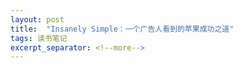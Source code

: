 ```yaml
---
layout: post
title:  "Insanely Simple：一个广告人看到的苹果成功之道"
tags: 读书笔记
excerpt_separator: <!--more-->
---
```


<head>
    <script src="https://cdn.mathjax.org/mathjax/latest/MathJax.js?config=TeX-AMS_SVG" type="text/javascript"></script>
    <script type="text/x-mathjax-config">
        MathJax.Hub.Config({
            jax: ["input/TeX","output/SVG"],
            tex2jax: {
            skipTags: ['script', 'noscript', 'style', 'textarea', 'pre'],
            inlineMath: [['$','$']]
            
            }
        });
    </script>
</head>


Insanely Simple: The obsession that drives apple's success 是由肯·西格尔（Ken Segall）所著，这本书从他的视角讲述了苹果公司的简单哲学如何成为其成功的核心驱动力。肯·西格尔是一位前广告行业的执行人员，曾经在苹果公司的广告代理机构工作过多年，并参与了包括“Think Different”在内的多个著名广告活动和苹果产品的品牌推广。
<!--more-->
但值得注意的是
1. 西格尔的论点很大程度上基于他个人在苹果公司的经历和观察。尽管这些经历非常宝贵，但他们仍然是主观的并可能反映了他个人的偏差。
2. 他将苹果的成功过分归功与对简单性的追求，在某些情况下有些过于牵强。
3. 时间的局限性：成文于2012 年，近十年苹果的发展可能不能完全归功与对 simplicity 的追求。

然而，文中对乔布斯工作的细节的描述、以及作者对做事方式的若干总结，对我仍有较大的启发性。

# Take-Aways
## Steve had rejected their work-not because it was bad, but because in some way it failed to distill the idea to its essence. It took a turn when it should have traveled a straight line.
事情的背景是包装设计团队为一个产品设计了两个包装。


## Blunt is Simplicity. Meandering is Complexity.
跟字节的“坦诚清晰”原则是一样，对立面是说话绕弯子。

## He ran his business as if there were precious little time to waste, which well reflected the reality for Apple—as surely it does for any company serious about competing.
做事情应该有的态度。

## For Steve Jobs, that T-shirt wasn’t nearly tough enough. His standards simply weren’t negotiable. Though it can make people uncomfortable, or make them say unflattering things behind your back, you can’t let yourself be talked into going along with something when you know it can be better.
乔布斯的严格是出了名的，后面会多次提到：不妥协。对应字节的“追求极致”。

## Simplicity’s Best Friend: Small Groups of Smart People

What Lorrie experienced was the strict enforcement of one of Simplicity’s most important rules: Start with small groups of smart people—and keep them small. Every time the body count goes higher, you’re simply inviting Complexity to take a seat at the table.

1.Throw out the least necessary person at the table. 2. Walk out of this meeting if it lasts more than 30 minutes. 3. Do something productive today to make up for the time you spent here.


小而精的团队能快速移动，快速纠偏。此段的背景是一个不必要的人出现在会议上，被迅速清出去了。

## This is part of the challenge that we non-Steves must face. Most of us aren’t comfortable with the idea of turning into coldhearted control freaks, but we also know that we sometimes need to be tough to keep projects on track.
True.

## The quality of work resulting from a project increases in direct proportion to the degree of involvement by the ultimate decision maker.
Also True.

## The quality of work resulting from a project is inversely proportional to the number of people involved in the project.

## “I don’t want someone guessing what I’m going to like or not like,” Steve explained on more than one occasion. “Maybe I’ll see a spark in there that nobody else sees.” 
亲临一线捕捉所有细节。


## People think focus means saying yes to the thing you’ve got to focus on. But that’s not what it means at all. It means saying no to the hundred other good ideas that there are. You have to pick carefully. I’m actually as proud of the things we haven’t done as the things we have done. Innovation is saying no to a thousand things.
抛弃傻点子是更难的，每天都有很多点子出现，必须在筛选点子的过程里精益求精。对一个问题出现的第一个点子往往是错的，起码是不完备的。

## Intel’s approach seemed based on the premise that a single bad idea would bring down the empire. Apple’s approach embraced the idea that it’s okay to make a mistake, that it’s better to shoot for the stars and fall short on occasion than to burden itself with processes that drain the creativity from its ads.

## And it was pretty convincing proof: The more things you ask people to focus on, the fewer they’ll remember. Lee’s argument was that if we want to give people a good reason to check out an iMac, we should pick the most compelling feature and present it in the most compelling way.

## To achieve great things, two things are needed; a plan, and not quite enough time.

## Target-wise Apple needed to reach three different groups of people. First were those who remembered the great Apple of old but whose opinions of the brand had faded along with Apple’s success. Second was the new generation of users who were young enough that they’d only known one Apple—the anemic one.
客群的定位，对中台团队也很重要。

## Apple wasn’t for everybody; it was for those who valued creative thinking.

## And so we wanted to find a way to communicate this. And what we have is something that I am very moved by. It honors those people who have changed the world. Some of them are living; some of them are not. But the ones that aren’t, as you’ll see—you know that if they ever used a computer, it would have been an Apple.
广告的管用讨论，与目标形象构建关联。


## It was “As long as you’ve got new ideas to share, you are free to re-present the old one.” 
背景是iMac命名第一次被否了，但他们没放弃，后面又借机提了一次，但必须有其他idea 做陪衬。

## There was no slide show, no leave-behind, no formalized strategy. It was just a conversation. Sometimes the product was in the room with us, sometimes not. Steve would just share his point of view about why the product existed, how it worked and what set it apart. When necessary, he’d jump to the whiteboard to illustrate his point. In effect, Steve acted as his own slide show. There was no more efficient way to hear about the philosophy behind a product than to hear it from the CEO himself.
想法是聊出来的。

## What Steve didn’t need at that point was a formal presentation. 
In effect, he was saying, “Please stop being ad agency guys and just talk to me.” Simplicity is in a hurry. It wants to cut to the chase and concentrate on the important stuff. No insult to you and all the time you’ve spent preparing that convincing speech, but much of what you’re about to say is likely superfluous. Many people incorrectly assume that by increasing the word count they will demonstrate their smarts, when the opposite is almost always closer to reality. Those who know how to communicate with brevity are the ones who come across as smarter and are more appreciated by executives who value their time. To Steve, the meeting we started to have was something that happens when big companies deal with big agencies. The setup part came across as a form of manipulation. He wanted to judge our ideas on their merits, not on our opinion of how he should react. The more formal the presentation, the more suspicious Steve seemed to get. There’s a thin line between leading clients to a conclusion and treating them like idiots. There was probably a bit of that in Steve’s reaction to “being led” as well. The best approach with Steve was to just lay the facts on the table and start the discussion. That was the time to express your opinion and push for the conclusion you believed in. In many ways, a formal presentation creates a barrier. Just because it ends with “Any questions?” does not mean it promotes conversation. At the end of the day, most businesses come down to relationships. A less formal pre-sentation with honest debate is the way to strengthen your relationships—and get better results. The informality of Steve’s conference room style was based on the fact that he considered most meetings to be brainstorming sessions. Even if you brought finished work to the meeting to share, it would be discussed and dissected before you left the room. The only time Steve believed in making a formal presentation was when he was onstage unveiling a new Apple product. Apple’s launch events were painstakingly choreographed and rehearsed to the nanosecond. There was a backup plan for everything that might possibly go wrong. But even in an onstage production so perfectly planned, the informal Steve could easily be seen. If you were to look at a slide show that accompanied one of Steve’s onstage presentations without Steve’s persona to walk you through it, you’d be surprised how utterly simple it is. It’s straightforward to a fault. Absolutely, Steve’s purpose was to steer the audience toward the conclusion he wished, but he did so in the most direct way. In fact, in many ways he followed the traditional presentation playbook: Lay out the agenda, lay out the facts for each topic, then summarize each topic before moving on to the next. At the end of the show, he’d summarize the high points of the entire show all over again. If he had a thought he wanted to stick with you, he’d repeat it. Over and over. Steve was relentless about rehearsing and tweaking his big product unveilings for days and weeks, to make sure the world saw what he wanted it to see. In that sense, these events were formal. However, Steve wasn’t a polished presenter in the traditional sense. He didn’t stand erect, speak slowly, and enunciate like he’d just come from presentation class. He spoke more like a passionate twenty-year-old with the wisdom of a fifty-year-old. What made people relate to him was that despite all the rehearsing (and to some degree, because of it), he still came across more like the guy in the conference room than the CEO onstage.

这段比较长，但我还是摘下来了：能激发谈论的是事实， 而不是展示包装后结果后面跟一句：Any Questions?

## The informality of Steve’s conference room style was based on the fact that he considered most meetings to be brainstorming sessions.

## Well, maniacal tyranny is in the eye of the beholder. No one denies that Steve was incredibly demanding, relentlessly tough, and, in certain moments of passion, outright scary. His bottom line was that the ship had to be moving forward every day. If you weren’t helping, that’s when you got in trouble.


## That last qualification is one that Steve Jobs used to talk about all the way back at NeXT. He made it a point to say that in the technology business, the only truly meaningful change is a 10x improvement over what came before.
马斯克也说过。


## It’s really hard to design products by focus groups. A lot of times, people don’t know what they want until you show it to them.

## Apple isn’t interested in ideas that try to please everyone. Those are the ideas that end up stripped of their character, feeling calculated and worst of all—less human.


## It’s made me wary whenever I hear the word “no.” For the sake of Simplicity, it’s a good idea to probe thoroughly when you run into a negative response. It might just be that you’re asking someone to go above and beyond what’s normal—but that’s how you get above-normal results. If there are rules, chances are they can be broken. If you let someone off the hook, it’s your idea that will be diminished in the end.
If there are rules, chances are they can be broken. 不找借口，先想办法，也是我比较看重的，只是 push 的没那么强。（但这里已经跟 simplicity 没啥关系了）


## The Apple designers recognized that when the vendor said, “It can’t be done,” what he really meant was that it couldn’t be done without extraordinary effort.
世上无难事。

## Windows users streaming into the Apple camp. When Steve Jobs returned to Apple in 1997, he told Apple’s employees that they had to change their thinking. In another great moment for Simplicity, Steve summed it up by saying, “We have to get it out of our heads that for us to win, Microsoft has to lose.” He went on to say, “The battle for the desktop is over. And we lost.”
一个反面思考的案例。苹果要赢的微软必须输，但按常识思考，微软不太能输。

## However, what you can do is normally quite enough. You can make sure that when you move your ideas forward, you leave nothing to chance. 
This means erring on the side of overkill. By not restraining yourself, by using only the most potent weapons in your arsenal, you’ll give your ideas the greatest chance of survival. Think of it as a war (because it is) and move ahead with all the grace of a military commander—by using overwhelming force.
全力以赴。 Use Overwhelming Force. Use every available weapon.

## Every new plan and every new idea needs to break through a layer of resistance. That layer could be the naysayers who don’t wish to change the status quo, those who believe it can’t be done, or those who simply don’t have the level of commitment required to expend the effort.

## When you first start off trying to solve a problem, the first solutions you come up with are very complex, and most people stop there. But if you keep going, and live with the problem and peel more layers of the onion off, you can oftentimes arrive at some very elegant and simple solutions. 
很骄傲的讲我按这个路线做成过事。

## Sometimes when you innovate, you make mistakes. It is best to admit them quickly, and get on with improving your other innovations.

## Don’t allow the discouragement of others to force compromise upon your ideas. Push. If you can’t get satisfaction with one person or vendor, move to another. If there was one area in which Steve Jobs had a well-deserved reputation for being impossible, this was it. He was relentless about executing ideas and demanding that people perform.
方文山给300个专业人士寄送了歌词，人十我百，在读博时idea的负向反馈中已经习得这个技能了。
